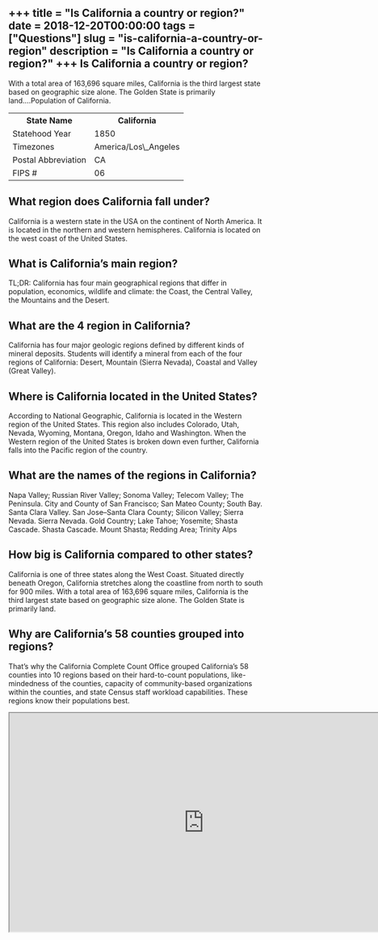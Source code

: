 +++
title = "Is California a country or region?"
date = 2018-12-20T00:00:00
tags = ["Questions"]
slug = "is-california-a-country-or-region"
description = "Is California a country or region?"
+++
Is California a country or region?
----------------------------------

With a total area of 163,696 square miles, California is the third largest state based on geographic size alone. The Golden State is primarily land….Population of California.

<table><tr><th>State Name</th><th>California</th></tr><tr><td>Statehood Year</td><td>1850</td></tr><tr><td>Timezones</td><td>America/Los\_Angeles</td></tr><tr><td>Postal Abbreviation</td><td>CA</td></tr><tr><td>FIPS #</td><td>06</td></tr></table>

What region does California fall under?
---------------------------------------

﻿California is a western state in the USA on the continent of North America. It is located in the northern and western hemispheres. California is located on the west coast of the United States.

What is California’s main region?
---------------------------------

TL;DR: California has four main geographical regions that differ in population, economics, wildlife and climate: the Coast, the Central Valley, the Mountains and the Desert.

What are the 4 region in California?
------------------------------------

California has four major geologic regions defined by different kinds of mineral deposits. Students will identify a mineral from each of the four regions of California: Desert, Mountain (Sierra Nevada), Coastal and Valley (Great Valley).

Where is California located in the United States?
-------------------------------------------------

According to National Geographic, California is located in the Western region of the United States. This region also includes Colorado, Utah, Nevada, Wyoming, Montana, Oregon, Idaho and Washington. When the Western region of the United States is broken down even further, California falls into the Pacific region of the country.

What are the names of the regions in California?
------------------------------------------------

Napa Valley; Russian River Valley; Sonoma Valley; Telecom Valley; The Peninsula. City and County of San Francisco; San Mateo County; South Bay. Santa Clara Valley. San Jose–Santa Clara County; Silicon Valley; Sierra Nevada. Sierra Nevada. Gold Country; Lake Tahoe; Yosemite; Shasta Cascade. Shasta Cascade. Mount Shasta; Redding Area; Trinity Alps

How big is California compared to other states?
-----------------------------------------------

California is one of three states along the West Coast. Situated directly beneath Oregon, California stretches along the coastline from north to south for 900 miles. With a total area of 163,696 square miles, California is the third largest state based on geographic size alone. The Golden State is primarily land.

Why are California’s 58 counties grouped into regions?
------------------------------------------------------

That’s why the California Complete Count Office grouped California’s 58 counties into 10 regions based on their hard-to-count populations, like-mindedness of the counties, capacity of community-based organizations within the counties, and state Census staff workload capabilities. These regions know their populations best.

<iframe allow="accelerometer; autoplay; clipboard-write; encrypted-media; gyroscope; picture-in-picture" allowfullscreen="" class="__youtube_prefs__  epyt-is-override  no-lazyload" data-no-lazy="1" data-origheight="433" data-origwidth="770" data-skipgform_ajax_framebjll="" height="433" id="_ytid_31257" loading="lazy" src="https://www.youtube.com/embed/wxsdXM3pWy4?enablejsapi=1&autoplay=0&cc_load_policy=0&cc_lang_pref=&iv_load_policy=1&loop=0&modestbranding=0&rel=1&fs=1&playsinline=0&autohide=2&theme=dark&color=red&controls=1&" title="YouTube player" width="770"></iframe>